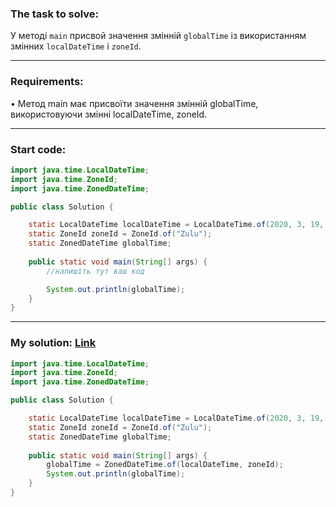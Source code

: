 ### **The task to solve:**  

У методі `main` присвой значення змінній `globalTime` із використанням змінних `localDateTime` і `zoneId`.

---

### **Requirements:**  

• Метод main має присвоїти значення змінній globalTime, використовуючи змінні localDateTime, zoneId.

---

### **Start code:**  

```java
import java.time.LocalDateTime;
import java.time.ZoneId;
import java.time.ZonedDateTime;

public class Solution {

    static LocalDateTime localDateTime = LocalDateTime.of(2020, 3, 19, 9, 17);
    static ZoneId zoneId = ZoneId.of("Zulu");
    static ZonedDateTime globalTime;
                        
    public static void main(String[] args) {
        //напишіть тут ваш код

        System.out.println(globalTime);
    }
}
```

---

### **My solution: [Link](./src/Solution.java)**  

```java
import java.time.LocalDateTime;
import java.time.ZoneId;
import java.time.ZonedDateTime;

public class Solution {

    static LocalDateTime localDateTime = LocalDateTime.of(2020, 3, 19, 9, 17);
    static ZoneId zoneId = ZoneId.of("Zulu");
    static ZonedDateTime globalTime;
                        
    public static void main(String[] args) {
        globalTime = ZonedDateTime.of(localDateTime, zoneId);
        System.out.println(globalTime);
    }
}
```
